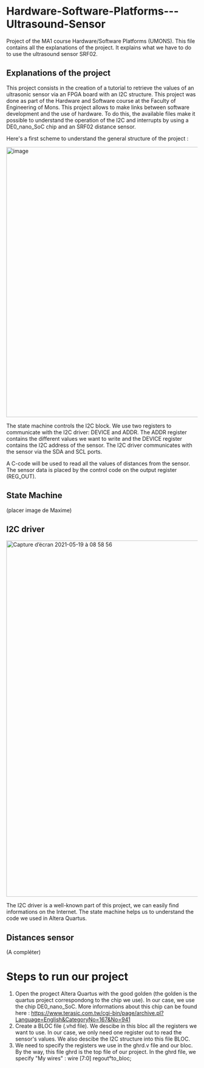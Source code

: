 # Hardware-Software-Platforms---Ultrasound-Sensor
Project of the MA1 course Hardware/Software Platforms (UMONS).
This file contains all the explanations of the project. It explains what we have to do to use the ultrasound sensor SRF02.

## Explanations of the project
This project consists in the creation of a tutorial to retrieve the values of an ultrasonic sensor via an FPGA board with an I2C structure. This project was done as part of the Hardware and Software course at the Faculty of Engineering of Mons. This project allows to make links between software development and the use of hardware. 
To do this, the available files make it possible to understand the operation of the I2C and interrupts by using a DE0_nano_SoC chip and an SRF02 distance sensor.</div>

Here's a first scheme to understand the general structure of the project :

<img width="710" alt="image" src="https://user-images.githubusercontent.com/83776433/117567011-3c7a8480-b0ba-11eb-8c25-865353123c6c.png">

The state machine controls the I2C block. We use two registers to communicate with the I2C driver: DEVICE and ADDR. The ADDR register contains the different values we want to write and the DEVICE register contains the I2C address of the sensor. The I2C driver communicates with the sensor via the SDA and SCL ports.

A C-code will be used to read all the values of distances from the sensor. The sensor data is placed by the control code on the output register (REG_OUT).

## State Machine

(placer image de Maxime)

## I2C driver

<img width="936" alt="Capture d’écran 2021-05-19 à 08 58 56" src="https://user-images.githubusercontent.com/83776433/118769426-73058b80-b880-11eb-9404-ce4b8b5c0674.png">

The I2C driver is a well-known part of this project, we can easily find informations on the Internet. The state machine helps us to understand the code we used in Altera Quartus.

## Distances sensor

(A compléter)

# Steps to run our project
1. Open the progect Altera Quartus with the good golden (the golden is the quartus project correspondong to the chip we use). In our case, we use the chip DE0_nano_SoC. More informations about this chip can be found here : https://www.terasic.com.tw/cgi-bin/page/archive.pl?Language=English&CategoryNo=167&No=941
2. Create a BLOC file (.vhd file). We descibe in this bloc all the registers we want to use. In our case, we only need one register out to read the sensor's values. We also descibe the I2C structure into this file BLOC.
3. We need to specify the registers we use in the ghrd.v file and our bloc. By the way, this file ghrd is the top file of our project. In the ghrd file, we specify "My wires" : wire [7:0] regout°to_bloc; 
